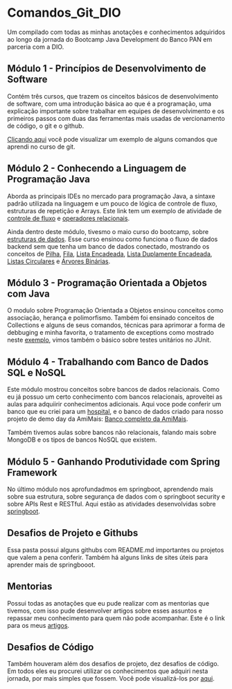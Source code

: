 # Comandos_Git_DIO
Um compilado com todas as minhas anotações e conhecimentos adquiridos ao longo da jornada do Bootcamp Java Development do Banco PAN em parceria com a DIO.

## Módulo 1 - Princípios de Desenvolvimento de Software
Contém três cursos, que trazem os cinceitos básicos de desenvolvimento de software, com uma introdução básica ao que é a programação, uma explicação importante sobre trabalhar em equipes de desenvolvimento e os primeiros passos com duas das ferramentas mais usadas de vercionamento de código, o git e o github.

[Clicando aqui](https://github.com/DiSouzaDev/Comandos_Git_Dio/blob/main/1-Princ%C3%ADpios%20de%20Desenvolvimento%20de%20Software/3-Introdu%C3%A7%C3%A3o%20ao%20Git%20e%20ao%20GitHub/ComandosGit.txt) você pode visualizar um exemplo de alguns comandos que aprendi no curso de git.

## Módulo 2 - Conhecendo a Linguagem de Programação Java
Aborda as principais IDEs no mercado para programação Java, a sintaxe padrão utilizada na linguagem e um pouco de lógica de controle de fluxo, estruturas de repetição e Arrays. Este link tem um exemplo de atividade de [controle de fluxo](https://github.com/DiSouzaDev/Estudo-Java-DIO/blob/main/tipos-variaveis/src/Operadores.java) e [operadores relacionais](https://github.com/DiSouzaDev/Comandos_Git_Dio/blob/main/2-Conhecendo%20a%20Linguagem%20de%20Programa%C3%A7%C3%A3o%20Java/3-LogicaControleFluxo/Operadores%20Relacionais%20e%20L%C3%B3gicos.txt).

Ainda dentro deste módulo, tivesmo o maio curso do bootcamp, sobre [estruturas de dados](https://github.com/DiSouzaDev/Comandos_Git_Dio/blob/main/2-Conhecendo%20a%20Linguagem%20de%20Programa%C3%A7%C3%A3o%20Java/5-EstruturaDeDadosJava/estruturas.txt). Esse curso ensinou como funciona o fluxo de dados backend sem que tenha um banco de dados conectado, mostrando os conceitos de [Pilha](https://github.com/DiSouzaDev/Estudo-Java-DIO/tree/main/ExemplosAula/EstruturaDeDados/pilha/untitled/src/main/java/com/pilhaEstudo), [Fila](https://github.com/DiSouzaDev/Estudo-Java-DIO/tree/main/ExemplosAula/EstruturaDeDados/fila/untitled/src/main/java/com/filaExemplo), [Lista Encadeada](https://github.com/DiSouzaDev/Estudo-Java-DIO/tree/main/ExemplosAula/EstruturaDeDados/ListaEncadeada/untitled/src/main/java/com/listaEncadeada), [Lista Duplamente Encadeada](https://github.com/DiSouzaDev/Estudo-Java-DIO/tree/main/ExemplosAula/EstruturaDeDados/ListaDuplamenteEncadeada/untitled/src/main/java/com/ListaDuplamenteEncadeada), [Listas Circulares](https://github.com/DiSouzaDev/Estudo-Java-DIO/tree/main/ExemplosAula/EstruturaDeDados/ListaCircular/untitled/src/main/java/com/listaCircular) e [Árvores Binárias](https://github.com/DiSouzaDev/Estudo-Java-DIO/tree/main/ExemplosAula/EstruturaDeDados/ArvoreBinaria/untitled/src/main/java/com/arvoreBinaria).

## Módulo 3 - Programação Orientada a Objetos com Java
O modulo sobre Programação Orientada a Objetos ensinou conceitos como associação, herança e polimorfismo. Também foi ensinado conceitos de Collections e alguns de seus comandos, técnicas para aprimorar a forma de debbuging e minha favorita, o tratamento de exceptions como mostrado neste [exemplo](https://github.com/DiSouzaDev/Desafios_De_Codigo_Java/blob/main/DesafiosDeCodigo2/Intermediarios/src/main/java/org/example/Triangulo.java), vimos também o básico sobre testes unitários no JUnit.

## Módulo 4 - Trabalhando com Banco de Dados SQL e NoSQL
Este módulo mostrou conceitos sobre bancos de dados relacionais. Como eu já possuo um certo conhecimento com bancos relacionais, aproveitei as aulas para adquiirir conhecimentos adicionais. Aqui voce pode conferir um banco que eu criei para um [hospital](https://github.com/DiSouzaDev/modelagem_hospital/blob/main/Hospital_Fundamental.sql), e o banco de dados criado para nosso projeto de demo day da AmiMais: [Banco completo da AmiMais](https://github.com/DiSouzaDev/AmiMais_plataforma/tree/main/Banco%20de%20Dados%20Completo).

Também tivemos aulas sobre bancos não relacionais, falando mais sobre MongoDB e os tipos de bancos NoSQL que existem.

## Módulo 5 - Ganhando Produtividade com Spring Framework
No último módulo nos aprofundadmos em springboot, aprendendo mais sobre sua estrutura, sobre segurança de dados com o springboot security e sobre APIs Rest e RESTful. Aqui estão as atividades desenvolvidas sobre [springboot](https://github.com/DiSouzaDev/Estudo-Java-DIO/tree/main/ExemplosAula/Spring%20Boot).

## Desafios de Projeto e Githubs
Essa pasta possui alguns githubs com README.md importantes ou projetos que valem a pena conferir. Também há alguns links de sites úteis para aprender mais de springbooot.

## Mentorias
Possui todas as anotações que eu pude realizar com as mentorias que tivemos, com isso pude desenvolver artigos sobre esses assuntos e repassar meu conhecimento para quem não pode acompanhar. Este é o link para os meus [artigos](https://web.dio.me/users/diogosouzabarbosa?tab=articles&page=1).

## Desafios de Código
Também houveram além dos desafios de projeto, dez desafios de código. Em todos eles eu procurei utilizar os conhecimentos que adquiri nesta jornada, por mais simples que fossem. Você pode visualizá-los por [aqui](https://github.com/DiSouzaDev/Desafios_De_Codigo_Java).
